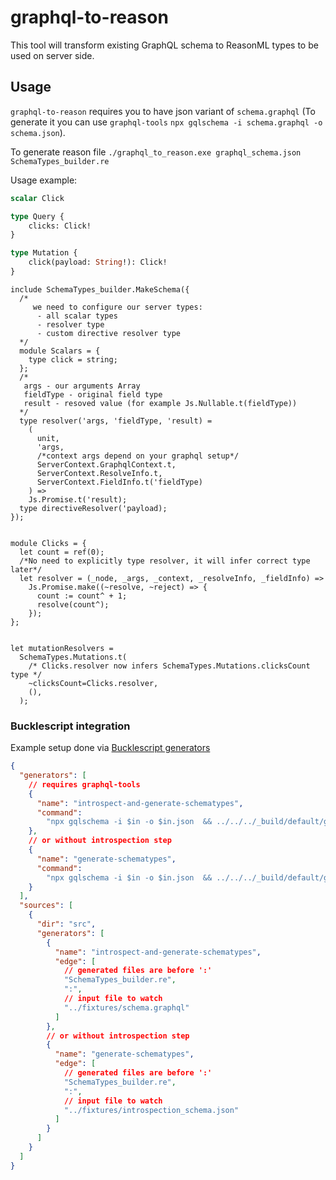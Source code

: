 # graphql-to-reason

This tool will transform existing GraphQL schema to ReasonML types to be used on server side.

## Usage

`graphql-to-reason` requires you to have json variant of `schema.graphql` (To generate it you can use `graphql-tools` `npx gqlschema -i schema.graphql -o schema.json`).

To generate reason file
`./graphql_to_reason.exe graphql_schema.json SchemaTypes_builder.re`


Usage example:

```graphql
scalar Click

type Query {
    clicks: Click!
}

type Mutation {
    click(payload: String!): Click!
}
```

```reasonml
include SchemaTypes_builder.MakeSchema({
  /*
     we need to configure our server types:
      - all scalar types
      - resolver type
      - custom directive resolver type
  */
  module Scalars = {
    type click = string;
  };
  /*
   args - our arguments Array
   fieldType - original field type
   result - resoved value (for example Js.Nullable.t(fieldType))
  */
  type resolver('args, 'fieldType, 'result) =
    (
      unit,
      'args,
      /*context args depend on your graphql setup*/
      ServerContext.GraphqlContext.t,
      ServerContext.ResolveInfo.t,
      ServerContext.FieldInfo.t('fieldType)
    ) =>
    Js.Promise.t('result);
  type directiveResolver('payload);
});


module Clicks = {
  let count = ref(0);
  /*No need to explicitly type resolver, it will infer correct type later*/
  let resolver = (_node, _args, _context, _resolveInfo, _fieldInfo) =>
    Js.Promise.make((~resolve, ~reject) => {
      count := count^ + 1;
      resolve(count^);
    });
};


let mutationResolvers =
  SchemaTypes.Mutations.t(
    /* Clicks.resolver now infers SchemaTypes.Mutations.clicksCount type */
    ~clicksCount=Clicks.resolver,
    (),
  );
```

### Bucklescript integration

Example setup done via [Bucklescript generators](https://bucklescript.github.io/docs/en/build-advanced#customize-rules-generators-support)

```json
{
  "generators": [
    // requires graphql-tools
    {
      "name": "introspect-and-generate-schematypes",
      "command":
        "npx gqlschema -i $in -o $in.json  && ../../../_build/default/graphql_to_reason.exe $in.json $out"
    },
    // or without introspection step
    {
      "name": "generate-schematypes",
      "command":
        "npx gqlschema -i $in -o $in.json  && ../../../_build/default/graphql_to_reason.exe $in.json $out"
    }
  ],
  "sources": [
    {
      "dir": "src",
      "generators": [
        {
          "name": "introspect-and-generate-schematypes",
          "edge": [
            // generated files are before ':'
            "SchemaTypes_builder.re",
            ":",
            // input file to watch
            "../fixtures/schema.graphql"
          ]
        },
        // or without introspection step
        {
          "name": "generate-schematypes",
          "edge": [
            // generated files are before ':'
            "SchemaTypes_builder.re",
            ":",
            // input file to watch
            "../fixtures/introspection_schema.json"
          ]
        }
      ]
    }
  ]
}
```
